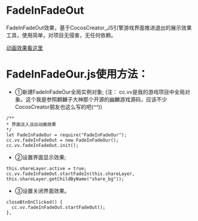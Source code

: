 # FadeInFadeOut
FadeInFadeOut效果，基于CocosCreator_JS引擎游戏界面推进退出的展示效果工具，使用简单，对项目无侵害，无任何依赖。

[动画效果看这里](https://upload-images.jianshu.io/upload_images/6418628-61e074f4fb6489aa.gif?imageMogr2/auto-orient/strip%7CimageView2/2/w/1000)
# FadeInFadeOur.js使用方法：
-  ①新建FadeInFadeOur全局实例对象; (注： cc.vv是我的游戏项目中全局对象。这个我是参照麒麟子大神那个开源的幽麟游戏源码，应该不少CocosCreator朋友也这么写的吧(*^^*))
```
/**
* 界面淡入淡出动画效果
*/
let FadeInFadeOur = require("FadeInFadeOur");
cc.vv.fadeInFadeOut = new FadeInFadeOur();
cc.vv.fadeInFadeOut.init();
```

- ②设置界面显示效果;
```
this.shareLayer.active = true;
cc.vv.fadeInFadeOut.startFadeIn(this.shareLayer,  this.shareLayer.getChildByName("share_bg"));
```

- ③设置关闭界面效果。
```
closeBtnOnClicked() {
  cc.vv.fadeInFadeOut.startFadeOut();
},

```


